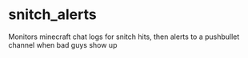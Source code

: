 snitch_alerts
=============

Monitors minecraft chat logs for snitch hits, then alerts to a pushbullet channel when bad guys show up
